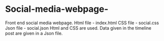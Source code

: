# Social-media-webpage-
Front end social media webpage.
Html file - index.html
CSS file - social.css
Json file - social.json
Html and CSS are used. Data given in the timeline post are given in a Json file.

